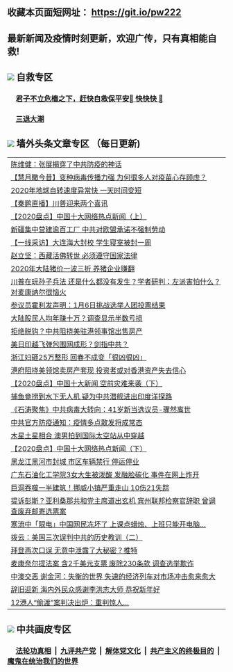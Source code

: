 ## 收藏本页面短网址： https://git.io/pw222
## 最新新闻及疫情时刻更新，欢迎广传，只有真相能自救! 



## <img src="https://img.icons8.com/cute-clipart/2x/circled-right.png">  自救专区

 ### &nbsp;&nbsp;&nbsp;&nbsp; [君子不立危樯之下，赶快自救保平安🍎 快快快 📩](https://github.com/pwgy/td/blob/master/README.md)
 
 ### &nbsp;&nbsp;&nbsp;&nbsp; [三退大潮](https://is.gd/fCPoKo) 
 
## <img src="https://img.icons8.com/cute-clipart/2x/circled-right.png"> 墙外头条文章专区 （每日更新)

<Table>
<tr><td colspan="2" align="left"><a href="https://regtjrrl.xhuyd.press/?name=c1261341&key=encdeuyadochlaxz&from=pw2">陈维健：张展揭穿了中共防疫的神话</a></td></tr>
<tr><td colspan="2" align="left"><a href="https://regtjrrl.xhuyd.press/?name=c1261340&key=encdeuyadochlaxz&from=pw2">【慧月瞰今昔】变种病毒传播力强 为何很多人对疫苗心存顾虑？</a></td></tr>
<tr><td colspan="2" align="left"><a href="https://regtjrrl.xhuyd.press/?name=c1261361&key=encdeuyadochlaxz&from=pw2">2020年地球自转速度异常快 一天时间变短</a></td></tr>
<tr><td colspan="2" align="left"><a href="https://regtjrrl.xhuyd.press/?name=c1261320&key=encdeuyadochlaxz&from=pw2">【秦鹏直播】川普迎来两个喜讯</a></td></tr>
<tr><td colspan="2" align="left"><a href="https://regtjrrl.xhuyd.press/?name=c1261281&key=encdeuyadochlaxz&from=pw2">【2020盘点】中国十大网络热点新闻（上）</a></td></tr>
<tr><td colspan="2" align="left"><a href="https://regtjrrl.xhuyd.press/?name=c1261366&key=encdeuyadochlaxz&from=pw2">新疆集中营建逾百工厂 中共对欧盟承诺不强制劳动</a></td></tr>
<tr><td colspan="2" align="left"><a href="https://regtjrrl.xhuyd.press/?name=c1261365&key=encdeuyadochlaxz&from=pw2">【一线采访】大连海大封校 学生寝室被封一周</a></td></tr>
<tr><td colspan="2" align="left"><a href="https://regtjrrl.xhuyd.press/?name=c1261330&key=encdeuyadochlaxz&from=pw2">赵立坚：西藏活佛转世 必须遵守国家法律</a></td></tr>
<tr><td colspan="2" align="left"><a href="https://regtjrrl.xhuyd.press/?name=c1261369&key=encdeuyadochlaxz&from=pw2">2020年大陆猪价一波三折 养猪企业赚翻</a></td></tr>
<tr><td colspan="2" align="left"><a href="https://regtjrrl.xhuyd.press/?name=c1261303&key=encdeuyadochlaxz&from=pw2">川普在玩孙子兵法 还是什么都没有发生？学者研判：左派害怕什么？对麦康纳尔很恼火</a></td></tr>
<tr><td colspan="2" align="left"><a href="https://regtjrrl.xhuyd.press/?name=c1261337&key=encdeuyadochlaxz&from=pw2">参议员霍利发声明：1月6日挑战选举人团投票结果</a></td></tr>
<tr><td colspan="2" align="left"><a href="https://regtjrrl.xhuyd.press/?name=c1261367&key=encdeuyadochlaxz&from=pw2">大陆股民人均年赚十万？调查显示半数亏损</a></td></tr>
<tr><td colspan="2" align="left"><a href="https://regtjrrl.xhuyd.press/?name=c1261372&key=encdeuyadochlaxz&from=pw2">拒绝脱钩？中共阻挠美驻港领事馆出售房产</a></td></tr>
<tr><td colspan="2" align="left"><a href="https://regtjrrl.xhuyd.press/?name=c1261368&key=encdeuyadochlaxz&from=pw2">美日印越飞弹包围网成形？剑指中共？</a></td></tr>
<tr><td colspan="2" align="left"><a href="https://regtjrrl.xhuyd.press/?name=c1261333&key=encdeuyadochlaxz&from=pw2">浙江妇砸25万整形 回春不成变「很凶很凶」</a></td></tr>
<tr><td colspan="2" align="left"><a href="https://regtjrrl.xhuyd.press/?name=c1261304&key=encdeuyadochlaxz&from=pw2">港府阻挠美领馆卖房产套现 投资者或对香港资产失去信心</a></td></tr>
<tr><td colspan="2" align="left"><a href="https://regtjrrl.xhuyd.press/?name=c1261307&key=encdeuyadochlaxz&from=pw2">【2020盘点】中国十大新闻 空前灾难来袭（下）</a></td></tr>
<tr><td colspan="2" align="left"><a href="https://regtjrrl.xhuyd.press/?name=c1261334&key=encdeuyadochlaxz&from=pw2">捕鱼竟捞到水下无人机 疑为中共潜舰进出印度洋探路</a></td></tr>
<tr><td colspan="2" align="left"><a href="https://regtjrrl.xhuyd.press/?name=c1261331&key=encdeuyadochlaxz&from=pw2">《石涛聚焦》中共病毒大转向：41岁新当选议员-骤然离世</a></td></tr>
<tr><td colspan="2" align="left"><a href="https://regtjrrl.xhuyd.press/?name=c1261309&key=encdeuyadochlaxz&from=pw2">中共官方防疫通知：疫情多点散发将成常态</a></td></tr>
<tr><td colspan="2" align="left"><a href="https://regtjrrl.xhuyd.press/?name=c1261360&key=encdeuyadochlaxz&from=pw2">木星土星相合 澳男拍到国际太空站从中穿越</a></td></tr>
<tr><td colspan="2" align="left"><a href="https://regtjrrl.xhuyd.press/?name=c1261302&key=encdeuyadochlaxz&from=pw2">【2020盘点】中国十大网络热点新闻（下）</a></td></tr>
<tr><td colspan="2" align="left"><a href="https://regtjrrl.xhuyd.press/?name=c1261364&key=encdeuyadochlaxz&from=pw2">黑龙江黑河市封城 市区车辆禁行 停运停业</a></td></tr>
<tr><td colspan="2" align="left"><a href="https://regtjrrl.xhuyd.press/?name=c1261336&key=encdeuyadochlaxz&from=pw2">广东石油化工学院3女大生被泼酸 发融脸碳化 事件在网上炸开</a></td></tr>
<tr><td colspan="2" align="left"><a href="https://regtjrrl.xhuyd.press/?name=c1261363&key=encdeuyadochlaxz&from=pw2">巨洞吞噬一半建筑！挪威小镇严重走山 10伤21失踪</a></td></tr>
<tr><td colspan="2" align="left"><a href="https://regtjrrl.xhuyd.press/?name=c1261312&key=encdeuyadochlaxz&from=pw2">提诉彭斯？亚利桑那共和党主席道出玄机 宾州联邦检察官辞职 曾调查废弃邮寄选票案</a></td></tr>
<tr><td colspan="2" align="left"><a href="https://regtjrrl.xhuyd.press/?name=c1261326&key=encdeuyadochlaxz&from=pw2">寒流中「限电」中国网民冻坏了 上课点蜡烛、上班只能开电脑…</a></td></tr>
<tr><td colspan="2" align="left"><a href="https://regtjrrl.xhuyd.press/?name=c1261339&key=encdeuyadochlaxz&from=pw2">拨云：美国三次误判中共的历史教训（二）</a></td></tr>
<tr><td colspan="2" align="left"><a href="https://regtjrrl.xhuyd.press/?name=c1261350&key=encdeuyadochlaxz&from=pw2">拜登再次口误 无意中泄露了大秘密？推特</a></td></tr>
<tr><td colspan="2" align="left"><a href="https://regtjrrl.xhuyd.press/?name=c1261335&key=encdeuyadochlaxz&from=pw2">麦康奈尔提法案 含2千美元支票 废除230条款 调查选举欺诈</a></td></tr>
<tr><td colspan="2" align="left"><a href="https://regtjrrl.xhuyd.press/?name=c1261362&key=encdeuyadochlaxz&from=pw2">中澳交恶 谢金河：失衡的世界 失速的经济列车对市场冲击愈来愈大</a></td></tr>
<tr><td colspan="2" align="left"><a href="https://regtjrrl.xhuyd.press/?name=c1261371&key=encdeuyadochlaxz&from=pw2">辞旧迎新 海内外民众感谢李洪志大师 恭祝新年好</a></td></tr>
<tr><td colspan="2" align="left"><a href="https://regtjrrl.xhuyd.press/?name=c1261359&key=encdeuyadochlaxz&from=pw2">12港人“偷渡”案判决出炉：重判惊人…</a></td></tr>

 </Table>

## <img src="https://img.icons8.com/cute-clipart/2x/circled-right.png"> 中共画皮专区


 ### &nbsp;&nbsp;&nbsp;&nbsp; [法轮功真相](https://github.com/begood0513/basic/blob/master/README.md) &nbsp;|&nbsp; [九评共产党](https://github.com/begood0513/9ping.md/blob/master/README.md) &nbsp;|&nbsp; [解体党文化](https://github.com/begood0513/jtdwh.md/blob/master/README.md)   &nbsp;|&nbsp; [共产主义的终极目的](https://github.com/begood0513/gczydzjmd.md/blob/master/README.md) &nbsp;|&nbsp; [魔鬼在统治我们的世界](https://github.com/begood0513/gczydzjmd.md/blob/master/README.md) 

